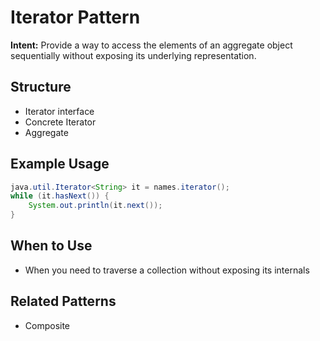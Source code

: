 # Iterator Pattern

**Intent:** Provide a way to access the elements of an aggregate object sequentially without exposing its underlying representation.

## Structure
- Iterator interface
- Concrete Iterator
- Aggregate

## Example Usage
```java
java.util.Iterator<String> it = names.iterator();
while (it.hasNext()) {
    System.out.println(it.next());
}
```

## When to Use
- When you need to traverse a collection without exposing its internals

## Related Patterns
- Composite

